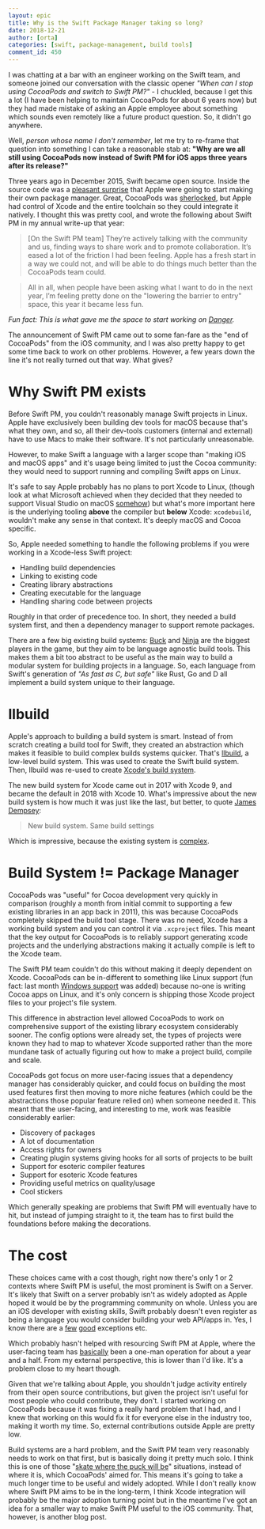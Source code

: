 ```yaml
---
layout: epic
title: Why is the Swift Package Manager taking so long?
date: 2018-12-21
author: [orta]
categories: [swift, package-management, build tools]
comment_id: 450
---
```


I was chatting at a bar with an engineer working on the Swift team, and someone joined our conversation with the
classic opener _"When can I stop using CocoaPods and switch to Swift PM?"_ - I chuckled, because I get this a lot
(I have been helping to maintain CocoaPods for about 6 years now) but they had made mistake of asking an Apple
employee about something which sounds even remotely like a future product question. So, it didn't go anywhere.

Well, _person whose name I don't remember_, let me try to re-frame that question into something I can take a
reasonable stab at: **"Why are we all still using CocoaPods now instead of Swift PM for iOS apps three years after
its release?"**

<!-- more -->

Three years ago in December 2015, Swift became open source. Inside the source code was a [pleasant
surprise][tw_spm] that Apple were going to start making their own package manager. Great, CocoaPods was
[sherlocked][], but Apple had control of Xcode and the entire toolchain so they could integrate it natively. I
thought this was pretty cool, and wrote the following about Swift PM in my annual write-up that year:

> [On the Swift PM team] They’re actively talking with the community and us, finding ways to share work and to
> promote collaboration. It’s eased a lot of the friction I had been feeling. Apple has a fresh start in a way we
> could not, and will be able to do things much better than the CocoaPods team could.

> All in all, when people have been asking what I want to do in the next year, I’m feeling pretty done on the
> "lowering the barrier to entry" space, this year it became less fun.

_Fun fact: This is what gave me the space to start working on [Danger][]._

The announcement of Swift PM came out to some fan-fare as the "end of CocoaPods" from the iOS community, and I was
also pretty happy to get some time back to work on other problems. However, a few years down the line it's not
really turned out that way. What gives?

# Why Swift PM exists

Before Swift PM, you couldn't reasonably manage Swift projects in Linux. Apple have exclusively been building dev
tools for macOS because that's what they own, and so, all their dev-tools customers (internal and external) have to
use Macs to make their software. It's not particularly unreasonable.

However, to make Swift a language with a larger scope than "making iOS and macOS apps" and it's usage being limited
to just the Cocoa community: they would need to support running and compiling Swift apps on Linux.

It's safe to say Apple probably has no plans to port Xcode to Linux, (though look at what Microsoft achieved when
they decided that they needed to support Visual Studio on macOS [somehow][vscode]) but what's more important here
is the underlying tooling **above** the compiler but **below** Xcode: `xcodebuild`, wouldn't make any sense in that
context. It's deeply macOS and Cocoa specific.

So, Apple needed something to handle the following problems if you were working in a Xcode-less Swift project:

- Handling build dependencies
- Linking to existing code
- Creating library abstractions
- Creating executable for the language
- Handling sharing code between projects

Roughly in that order of precedence too. In short, they needed a build system first, and then a dependency manager
to support remote packages.

There are a few big existing build systems: [Buck][buck] and [Ninja][ninja] are the biggest players in the game,
but they aim to be language agnostic build tools. This makes them a bit too abstract to be useful as the main way
to build a modular system for building projects in a language. So, each language from Swift's generation of _"As
fast as C, but safe"_ like Rust, Go and D all implement a build system unique to their language.

# llbuild

Apple's approach to building a build system is smart. Instead of from scratch creating a build tool for Swift, they
created an abstraction which makes it feasible to build complex builds systems quicker. That's [llbuild][], a
low-level build system. This was used to create the Swift build system. Then, llbuild was re-used to create
[Xcode's build system][xcbuild].

The new build system for Xcode came out in 2017 with Xcode 9, and became the default in 2018 with Xcode 10. What's
impressive about the new build system is how much it was just like the last, but better, to quote [James
Dempsey][jd-build-system]:

> New build system. Same build settings

Which is impressive, because the existing system is [complex][bs].

# Build System != Package Manager

CocoaPods was "useful" for Cocoa development very quickly in comparison (roughly a month from initial commit to
supporting a few existing libraries in an app back in 2011), this was because CocoaPods completely skipped the
build tool stage. There was no need, Xcode has a working build system and you can control it via `.xcproject`
files. This meant that the key output for CocoaPods is to reliably support generating xcode projects and the
underlying abstractions making it actually compile is left to the Xcode team.

The Swift PM team couldn't do this without making it deeply dependent on Xcode. CocoaPods can be in-different to
something like Linux support (fun fact: last month [Windows support][winders] was added) because no-one is writing
Cocoa apps on Linux, and it's only concern is shipping those Xcode project files to your project's file system.

This difference in abstraction level allowed CocoaPods to work on comprehensive support of the existing library
ecosystem considerably sooner. The config options were already set, the types of projects were known they had to
map to whatever Xcode supported rather than the more mundane task of actually figuring out how to make a project
build, compile and scale.

CocoaPods got focus on more user-facing issues that a dependency manager has considerably quicker, and could focus
on building the most used features first then moving to more niche features (which could be the abstractions those
popular feature relied on) when someone needed it. This meant that the user-facing, and interesting to me, work was
feasible considerably earlier:

- Discovery of packages
- A lot of documentation
- Access rights for owners
- Creating plugin systems giving hooks for all sorts of projects to be built
- Support for esoteric compiler features
- Support for esoteric Xcode features
- Providing useful metrics on quality/usage
- Cool stickers

Which generally speaking are problems that Swift PM will eventually have to hit, but instead of jumping straight to
it, the team has to first build the foundations before making the decorations.

# The cost

These choices came with a cost though, right now there's only 1 or 2 contexts where Swift PM is useful, the most
prominent is Swift on a Server. It's likely that Swift on a server probably isn't as widely adopted as Apple hoped
it would be by the programming community on whole. Unless you are an iOS developer with existing skills, Swift
probably doesn't even register as being a language you would consider building your web API/apps in. Yes, I know
there are a [few][few] [good][objcio] exceptions etc.

Which probably hasn't helped with resourcing Swift PM at Apple, where the user-facing team has
[basically][swift-pm-contrib] been a one-man operation for about a year and a half. From my external perspective,
this is lower than I'd like. It's a problem close to my heart though.

Given that we're talking about Apple, you shouldn't judge activity entirely from their open source contributions,
but given the project isn't useful for most people who could contribute, they don't. I started working on CocoaPods
because it was fixing a really hard problem that I had, and I knew that working on this would fix it for everyone
else in the industry too, making it worth my time. So, external contributions outside Apple are pretty low.

Build systems are a hard problem, and the Swift PM team very reasonably needs to work on that first, but is
basically doing it pretty much solo. I think this is one of those "[skate where the puck will be][puck]"
situations, instead of where it is, which CocoaPods' aimed for. This means it's going to take a much longer time to
be useful and widely adopted. While I don't really know where Swift PM aims to be in the long-term, I think Xcode
integration will probably be the major adoption turning point but in the meantime I've got an idea for a smaller
way to make Swift PM useful to the iOS community. That, however, is another blog post.

[tw_spm]: https://twitter.com/orta/status/672436829250052102
[sherlocked]: https://www.urbandictionary.com/define.php?term=sherlocked
[danger]: https://danger.systems/
[vscode]: https://code.visualstudio.com
[buck]: https://ninja-build.org
[ninja]: https://www.github.com/facebook/buck
[llbuild]: https://www.github.com/apple/swift-llbuild
[jd-build-system]: https://jamesdempsey.net/2017/06/13/new-xcode-build-system-and-buildsettingextractor/
[bs]: https://pewpewthespells.com/blog/xcode_build_system.html
[winders]: https://github.com/CocoaPods/CocoaPods/pull/8189
[swift-pm-contrib]: https://github.com/apple/swift-package-manager/graphs/contributors
[puck]: https://ryanparman.com/posts/2011/skating-to-where-the-puck-will-be/
[few]: https://www.pointfree.co
[objcio]: https://talk.objc.io/collections/server-side-swift
[xcbuild]: https://lists.swift.org/pipermail/swift-build-dev/Week-of-Mon-20170605/001019.html
